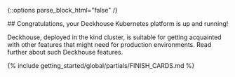 <script type="text/javascript" src='{{ assets["getting-started.js"].digest_path }}'></script>
<script type="text/javascript" src='{{ assets["getting-started-finish.js"].digest_path }}'></script>
<script type="text/javascript" src='{{ assets["bcrypt.js"].digest_path }}'></script>

{::options parse_block_html="false" /}

<div markdown="1">
## Congratulations, your Deckhouse Kubernetes platform is up and running!

Deckhouse, deployed in the kind cluster, is suitable for getting acquainted with other features that might need for production environments.
Read further about such Deckhouse features.

{% include getting_started/global/partials/FINISH_CARDS.md %}
